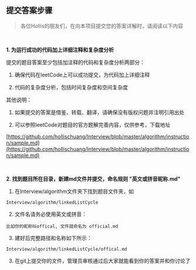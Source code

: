 
提交答案步骤  
---

>各位Hollis的朋友们，在向本项目提交您的答案详解时，请阅读以下内容  

<br>

**1. 为运行成功的代码加上详细注释和复杂度分析**   

提交的题目答案至少包括加注释的代码和复杂度分析两部分：  

1) 确保代码在leetCode上可以成功提交，为代码加上详细注释  

2) 代码的复杂度分析，包括时间复杂度和空间复杂度  

其他说明：  

1) 如果提交的答案是借鉴、转载、翻译，请确保没有版权问题并注明引用出处  

2) 可以参照leetCode对题目的官方题解完善内容，仅供参考，下载地址  

[https://github.com/hollischuang/Interview/blob/master/algorithm/instruction/sample.md](https://github.com/hollischuang/Interview/blob/master/algorithm/instruction/sample.md)  

<br>  

**2. 找到题目所在目录，新建md文件并提交，命名规则 "英文或拼音昵称.md"**  

1) 在Interview/algorithm文件夹下找到题目文件夹，如  

```  
Interview/algorithm/linkedListCycle
```  

2) 文件名请务必使用英文或拼音：  

```  
比如你的昵称叫offical, 文件就命名为 official.md  
```  

3) 建好后完整路径和名称如下所示：  

```  
Interview/algorithm/linkedListCycle/offical.md  
```  
  
3) 在git上提交你的文件，管理员审核通过后大家就能看到你的答案并和你讨论了  
